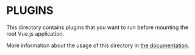 # PLUGINS

This directory contains plugins that you want to run before mounting the root Vue.js application.

More information about the usage of this directory in [the documentation](https://nuxtjs.org/guide/plugins).
